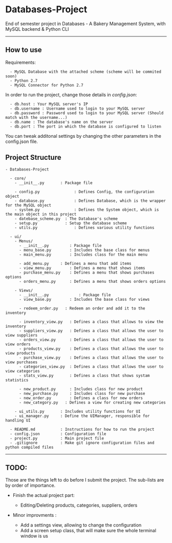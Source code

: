 # Databases-Project
End of semester project in Databases - A Bakery Management System, with MySQL backend &amp; Python CLI

***

## How to use
Requirements:
```
  - MySQL Database with the attached scheme (scheme will be commited soon)
  - Python 2.7
  - MySQL Connector for Python 2.7
```

In order to run the project, change those details in *config.json*:
```
  - db.host : Your MySQL server's IP
  - db.username : Username used to login to your MySQL server
  - db.password : Password used to login to your MySQL server (Should match with the username...)
  - db.name : The database's name on the server
  - db.port : The port in which the database is configured to listen
```

You can tweak additonal settings by changing the other parameters in the config.json file.

## Project Structure
```
- Databases-Project

  - core/
    - __init__.py		: Package file
    
    - config.py			      : Defines Config, the configuration object
    - database.py		      : Defines Database, which is the wrapper for the MySQL object
    - system.py			      : Defines the System object, which is the main object in this project
    - datebase_scheme.py  : The Database's scheme
    - setup.py            : Setup the database scheme
    - utils.py			      : Defines various utility functions
  
  - ui/
    - Menus/
      - __init__.py       	: Package file
      - menu_base.py 		: Includes the base class for menus
      - main_menu.py 		: Includes class for the main menu
      
      - add_menu.py		: Defines a menu that add items
      - view_menu.py		: Defines a menu that shows items
      - purchase_menu.py	: Defines a menu that shows purchases options
      - orders_menu.py		: Defines a menu that shows orders options
    
    - Views/
      - __init__.py         	: Package file
      - view_base.py		: Includes the base class for views

      - redeem_order.py   : Redeem an order and add it to the inventory
      
      - inventory_view.py	: Defines a class that allows to view the inventory
      - suppliers_view.py 	: Defines a class that allows the user to view suppliers
      - orders_view.py 		: Defines a class that allows the user to view orders
      - products_view.py 	: Defines a class that allows the user to view products
      - purchase_view.py	: Defines a class that allows the user to view purchases
      - categories_view.py	: Defines a class that allows the user to view categories
      - stats_view.py		: Defines a class that shows systam statistics
      
      - new_product.py 		: Includes class for new product
      - new_purchase.py 	: Includes class for new purchase
      - new_order.py		: Defines a class for new orders
      - new_category.py   : Defines a view for creating new categories
    
    - ui_utils.py		: Includes utility functions for UI
    - ui_manager.py		: Define the UIManager, responsible for handling UI
	 
  - README.md			: Instructions for how to run the project
  - config.json			: Configuration file
  - project.py			: Main project file
  - .gitignore			: Make git ignore configuration files and python compiled files

```

***

## TODO:
Those are the things left to do before I submit the project. The sub-lists are by order of importance.

  - Finish the actual project part: 
    - Editing/Deleting products, categories, suppliers, orders
  
  - Minor improvments :
    - Add a settings view, allowing to change the configuration
    - Add a screen setup class, that will make sure the whole terminal window is us
  
  
  
  
  
